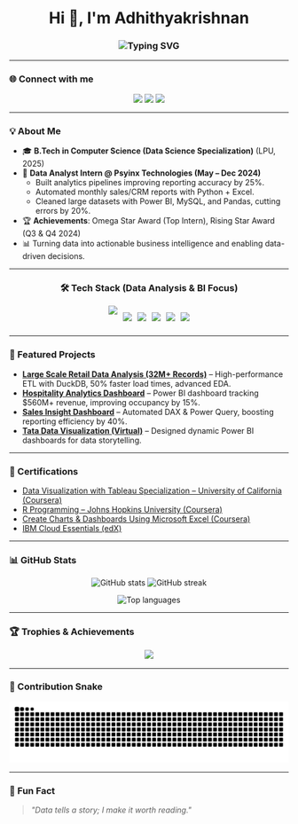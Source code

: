 <!-- Profile Header -->
<h1 align="center">Hi 👋, I'm Adhithyakrishnan</h1>

<h3 align="center">
  <img src="https://readme-typing-svg.demolab.com?font=Fira+Code&pause=1000&color=00F7FF&center=true&vCenter=true&width=600&lines=Data+Science+Graduate+%7C+Data+Analytics+%26+BI;Transforming+Data+into+Business+Insights;Always+Learning%2C+Always+Improving" alt="Typing SVG" />
</h3>

---

### 🌐 Connect with me
<p align="center">
  <a href="https://www.linkedin.com/in/adhithyakrishnan/"><img src="https://img.shields.io/badge/LinkedIn-0077B5?style=for-the-badge&logo=linkedin&logoColor=white"/></a>
  <a href="https://adhithyakrishnanmp-portfolio-website.vercel.app/"><img src="https://img.shields.io/badge/Portfolio-FF7139?style=for-the-badge&logo=firefox&logoColor=white"/></a>
  <a href="https://github.com/Adhithyakrishnan"><img src="https://img.shields.io/badge/GitHub-100000?style=for-the-badge&logo=github&logoColor=white"/></a>
</p>

---

### 💡 About Me
- 🎓 **B.Tech in Computer Science (Data Science Specialization)** (LPU, 2025)
- 💼 **Data Analyst Intern @ Psyinx Technologies (May – Dec 2024)**  
  - Built analytics pipelines improving reporting accuracy by 25%.
  - Automated monthly sales/CRM reports with Python + Excel.
  - Cleaned large datasets with Power BI, MySQL, and Pandas, cutting errors by 20%.
- 🏆 **Achievements**: Omega Star Award (Top Intern), Rising Star Award (Q3 & Q4 2024)
- 📊 Turning data into actionable business intelligence and enabling data-driven decisions.

---

<!-- 🛠 Tech Stack (Fixed Layout) -->
<h3 align="center">🛠 Tech Stack (Data Analysis & BI Focus)</h3>

<p align="center" style="display: flex; flex-wrap: wrap; justify-content: center; align-items: center; gap: 10px;">
  <!-- Skill Icons -->
  <img src="https://skillicons.dev/icons?i=python,r,sql,git,azure,vscode,github" height="40"/>

  <!-- Badge Icons -->
  <img src="https://img.shields.io/badge/Power%20BI-F2C811?style=for-the-badge&logo=powerbi&logoColor=black"/>
  <img src="https://img.shields.io/badge/Tableau-E97627?style=for-the-badge&logo=tableau&logoColor=white"/>
  <img src="https://img.shields.io/badge/MySQL-4479A1?style=for-the-badge&logo=mysql&logoColor=white"/>
  <img src="https://img.shields.io/badge/Excel-217346?style=for-the-badge&logo=microsoft-excel&logoColor=white"/>
  <img src="https://img.shields.io/badge/Power%20Query-0E76A8?style=for-the-badge&logoColor=white"/>
</p>


---

### 🚀 Featured Projects
- [**Large Scale Retail Data Analysis (32M+ Records)**](https://github.com/Adhithyakrishnan/Large-Scale-Data-Analysis-32-million) – High-performance ETL with DuckDB, 50% faster load times, advanced EDA.
- [**Hospitality Analytics Dashboard**](https://github.com/Adhithyakrishnan/Hospitality-Analytics-Dashboard) – Power BI dashboard tracking $560M+ revenue, improving occupancy by 15%.
- [**Sales Insight Dashboard**](https://github.com/Adhithyakrishnan/Sales-Insights-Dashboard-Power-BI) – Automated DAX & Power Query, boosting reporting efficiency by 40%.
- [**Tata Data Visualization (Virtual)**](https://forage-uploads-prod.s3.amazonaws.com/completion-certificates/ifobHAoMjQs9s6bKS/MyXvBcppsW2FkNYCX_ifobHAoMjQs9s6bKS_Ezd9K8qGP6qn2Cmgw_1734980850762_completion_certificate.pdf) – Designed dynamic Power BI dashboards for data storytelling.

---

### 📜 Certifications
- [Data Visualization with Tableau Specialization – University of California (Coursera)](https://coursera.org/share/e1b44e0cdc37932064187e4ad2d5c159)
- [R Programming – Johns Hopkins University (Coursera)](https://coursera.org/share/d3f56d118a05f57f682d7d35246464d5)
- [Create Charts & Dashboards Using Microsoft Excel (Coursera)](https://coursera.org/share/677d9d6a9313dcf6104842713b3c8a5c)
- [IBM Cloud Essentials (edX)](https://courses.edx.org/certificates/ee347b210da643d7bea8a2cad77768be?_gl=1*1sxxop3*_gcl_au*MTkyNjc0NzQ0MS4xNzQ1MTQ0ODE0*_ga*MTYwODI2OTU1NS4xNzQ1MTQ0NDM5*_ga_D3KS4KMDT0*czE3NDc4MjgyMTkkbzYkZzEkdDE3NDc4MjgyMjkkajUwJGwwJGgwJGQtc1pQWkhWcm5NY3FoaS1NV014aDdDLXRJVThRVk1ZaTNB)

---

### 📊 GitHub Stats
<p align="center">
  <img src="https://github-readme-stats.vercel.app/api?username=Adhithyakrishnan&show_icons=true&theme=radical" alt="GitHub stats" />
  <img src="https://github-readme-streak-stats.herokuapp.com/?user=Adhithyakrishnan&theme=radical" alt="GitHub streak" />
</p>

<p align="center">
  <img src="https://github-readme-stats.vercel.app/api/top-langs/?username=Adhithyakrishnan&layout=compact&theme=radical" alt="Top languages" />
</p>

---

### 🏆 Trophies & Achievements
<p align="center">
  <img src="https://github-profile-trophy.vercel.app/?username=Adhithyakrishnan&theme=radical&no-frame=true&margin-w=10&margin-h=10" />
</p>

---

### 🐍 Contribution Snake
<p align="center">
  <img src="https://raw.githubusercontent.com/Adhithyakrishnan/Adhithyakrishnan/main/dist/github-contribution-grid-snake.svg" alt="snake animation" />
</p>

---

### 🧠 Fun Fact
> _"Data tells a story; I make it worth reading."_
